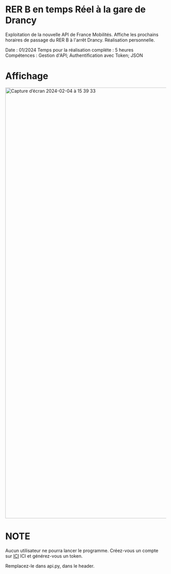 # RER B en temps Réel à la gare de Drancy
Exploitation de la nouvelle API de France Mobilités. Affiche les prochains horaires de passage du RER B à l'arrêt Drancy. Réalisation personnelle.

Date : 01/2024
Temps pour la réalisation compléte : 5 heures <br>
Compétences : Gestion d'API; Authentification avec Token; JSON


# Affichage
<img width="1345" alt="Capture d’écran 2024-02-04 à 15 39 33" src="https://github.com/sarusman/real-time-rer/assets/60844500/94462fa3-0c59-4260-8059-9e4eb89c3730">

# NOTE
Aucun utilisateur ne pourra lancer le programme. Créez-vous un compte sur <a href="https://data.iledefrance-mobilites.fr/pages/chartes-et-prescriptions/">ICI</a>  ICI et générez-vous un token.

Remplacez-le dans api.py, dans le header.
